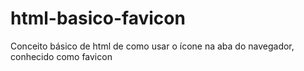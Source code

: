 # html-basico-favicon
Conceito básico de html de como usar o ícone na aba do navegador, conhecido como favicon
